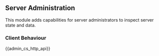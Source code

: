 ## Server Administration

This module adds capabilities for server administrators to inspect
server state and data.

### Client Behaviour

{{admin\_cs\_http\_api}}
